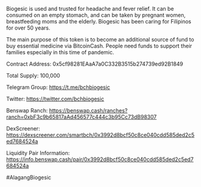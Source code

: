 Biogesic is used and trusted for headache and fever relief. It can be consumed on an empty stomach, and can be taken by pregnant women, breastfeeding moms and the elderly. Biogesic has been caring for Filipinos for over 50 years. 

The main purpose of this token is to become an additional source of fund to buy essential medicine via BitcoinCash.
People need funds to support their families especially in this time of pandemic. 

Contract Address: 0x5cf98281EAaA7a0C332B3515b274739ed92B1849

Total Supply: 100,000

Telegram Group: https://t.me/bchbiogesic

Twitter: https://twitter.com/bchbiogesic

Benswap Ranch: https://benswap.cash/ranches?ranch=0xbF3c9b65817aAd456577c444c3b95Cc73dB98307

DexScreener: https://dexscreener.com/smartbch/0x3992d8bcf50c8ce040cdd585ded2c5ed7684524a

Liquidity Pair Information: https://info.benswap.cash/pair/0x3992d8bcf50c8ce040cdd585ded2c5ed7684524a


#AlagangBiogesic
